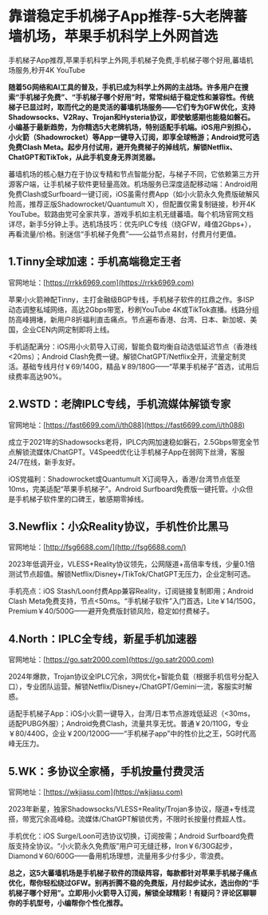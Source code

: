 # 靠谱稳定手机梯子App推荐-5大老牌蕃墙机场，苹果手机科学上外网首选
手机梯子App推荐,苹果手机科学上外网,手机梯子免费,手机梯子哪个好用,蕃墙机场服务,秒开4K YouTube

**随着5G网络和AI工具的普及，手机已成为科学上外网的主战场。许多用户在搜索“手机梯子免费”、“手机梯子哪个好用”时，常常纠结于稳定性和兼容性。传统梯子已显过时，取而代之的是灵活的蕃墙机场服务——它们专为GFW优化，支持Shadowsocks、V2Ray、Trojan和Hysteria协议，即使敏感期也能稳如磐石。小编基于最新趋势，为你精选5大老牌机场，特别适配手机端。iOS用户别担心，小火箭（Shadowrocket）等App一键导入订阅，即享全球畅游；Android党可选免费Clash Meta。起步月付试用，避开免费梯子的掉线坑，解锁Netflix、ChatGPT和TikTok，从此手机变身无界浏览器。**

蕃墙机场的核心魅力在于协议专精和节点智能分配，与梯子不同，它依赖第三方开源客户端，让手机梯子软件更轻量高效。机场服务已深度适配移动端：Android用免费Clash或Surfboard一键订阅，iOS虽需付费App（如小火箭永久免费版破解风险高，推荐正版Shadowrocket/Quantumult X），但配置仅需复制链接，秒开4K YouTube。软路由党可全家共享，游戏手机如主机无缝蕃墙。每个机场官网文档详尽，新手5分钟上手。选机场技巧：优先IPLC专线（绕GFW，峰值2Gbps+），再看流量/价格。别迷信“手机梯子免费”——公益节点易封，付费月付更值。

## 1.Tinny全球加速：手机高端稳定王者
官网地址：[https://rrkk6969.com](https://rrkk6969.com)

苹果小火箭神配Tinny，主打金融级BGP专线，手机梯子软件的扛鼎之作。多ISP动态调整私域网络，高达2Gbps带宽，秒刷YouTube 4K或TikTok直播。线路分组防高峰拥堵，新用户8折福利直击痛点。节点遍布香港、台湾、日本、新加坡、美国，企业CEN内网定制即将上线。

手机适配满分：iOS用小火箭导入订阅，智能负载均衡自动选低延迟节点（香港线<20ms）；Android Clash免费一键。解锁ChatGPT/Netflix全开，流量定制灵活。基础专线月付￥69/140G，精品￥89/180G——“苹果手机梯子”首选，试用后续费率高达90%。

## 2.WSTD：老牌IPLC专线，手机流媒体解锁专家 
官网地址：[https://fast6699.com/i/th088](https://fast6699.com/i/th088)

成立于2021年的Shadowsocks老将，IPLC内网加速稳如磐石，2.5Gbps带宽全节点解锁流媒体/ChatGPT。V4Speed优化让手机梯子App在弱网下丝滑，客服24/7在线，新手友好。

iOS党福利：Shadowrocket或Quantumult X订阅导入，香港/台湾节点低至10ms，完美适配“苹果手机梯子”。Android Surfboard免费版一键托管。小众但是手机梯子软件里的口碑王，敏感期零掉线。

## 3.Newflix：小众Reality协议，手机性价比黑马 
官网地址：[http://fsg6688.com/](http://fsg6688.com/)

2023年低调开业，VLESS+Reality协议领先，公网隧道+高倍率专线，少量0.1倍测试节点超值。解锁Netflix/Disney+/TikTok/ChatGPT无压力，企业定制可选。

手机亮点：iOS Stash/Loon付费App兼容Reality，订阅链接复制即用；Android Clash Meta免费支持，节点<50ms。“手机梯子软件”入门首选，Lite￥14/150G，Premium￥40/500G——避开免费版封锁风险，稳定如付费梯子。

## 4.North：IPLC全专线，新星手机加速器 
官网地址：[https://go.satr2000.com](https://go.satr2000.com)

2024年爆款，Trojan协议全IPLC冗余，3网优化+智能负载（根据手机信号分配入口），专业团队运营。解锁Netflix/Disney+/ChatGPT/Gemini一流，客服实时解惑。

适配手机梯子App：iOS小火箭一键导入，台湾/日本节点游戏低延迟（<30ms，适配PUBG外服）；Android免费Clash，流量共享无忧。普通￥20/110G，专业￥80/440G，企业￥200/1200G——“手机梯子app”中的性价比之王，5G时代高峰无压力。

## 5.WK：多协议全家桶，手机按量付费灵活 
官网地址：[https://wkjiasu.com](https://wkjiasu.com)

2023年新星，独家Shadowsocks/VLESS+Reality/Trojan多协议，隧道+专线混搭，带宽冗余高峰稳。流媒体/ChatGPT解锁优秀，不限时长按量付费超人性。

手机优化：iOS Surge/Loon可选协议切换，订阅按需；Android Surfboard免费版支持全协议。“小火箭永久免费版”用户可无缝迁移，Iron￥6/30G起步，Diamond￥60/600G——备用机场理想，流量用多少付多少，零浪费。

**总之，这5大蕃墙机场是手机梯子软件的顶级阵容，每款都针对苹果手机梯子痛点优化，帮你轻松绕过GFW。别再折腾不稳的免费版，月付起步试水，选出你的“手机梯子哪个好用”。立即用小火箭导入订阅，解锁全球精彩！有疑问？评论区聊聊你的手机型号，小编帮你个性化推荐。**
